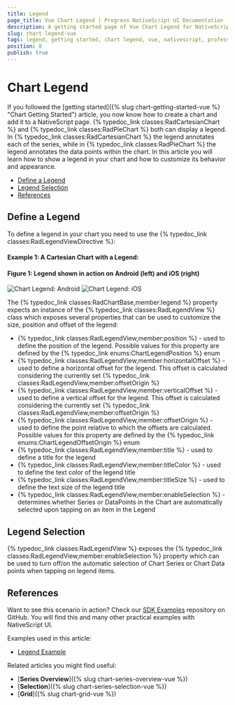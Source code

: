 ```yaml
---
title: Legend
page_title: Vue Chart Legend | Progress NativeScript UI Documentation
description: A getting started page of Vue Chart Legend for NativeScript. This article explains how to utilize the Legend functionality of the Chart component for NativeScript Angular.
slug: chart-legend-vue
tags: legend, getting started, chart legend, vue, nativescript, professional, ui
position: 8
publish: true
---
```


# Chart Legend

If you followed the [getting started]({% slug chart-getting-started-vue %} "Chart Getting Started") article, you now know how to create a chart and add it to a NativeScript page. {% typedoc_link classes:RadCartesianChart %} and {% typedoc_link classes:RadPieChart %} both can display a legend. In {% typedoc_link classes:RadCartesianChart %} the legend annotates each of the series, while in {% typedoc_link classes:RadPieChart %} the legend annotates the data points within the chart. In this article you will learn how to show a legend in your chart and how to customize its behavior and appearance.

* [Define a Legend](#define-a-legend)
* [Legend Selection](#legend-selection)
* [References](#references)

## Define a Legend

To define a legend in your chart you need to use the {% typedoc_link classes:RadLegendViewDirective %}:

#### Example 1: A Cartesian Chart with a Legend:

<snippet id='chart-legend-vue'/>

#### Figure 1: Legend shown in action on Android (left) and iOS (right)

![Chart Legend: Android](../../../docs/ui/img/ns_ui/chart-legend-android.png "Chart Legend: Android") ![Chart Legend: iOS](../../../docs/ui/img/ns_ui/chart-legend-ios.png "Chart Legend: iOS")

The {% typedoc_link classes:RadChartBase,member:legend %} property expects an instance of the {% typedoc_link classes:RadLegendView %} class which exposes several properties that can be used to customize the size, position and offset of the legend:

- {% typedoc_link classes:RadLegendView,member:position %} - used to define the position of the legend. Possible values for this property are defined by the {% typedoc_link enums:ChartLegendPosition %} enum
- {% typedoc_link classes:RadLegendView,member:horizontalOffset %} - used to define a horizontal offset for the legend. This offset is calculated considering the currently set {% typedoc_link classes:RadLegendView,member:offsetOrigin %}
- {% typedoc_link classes:RadLegendView,member:verticalOffset %} - used to define a vertical offset for the legend. This offset is calculated considering the currently set {% typedoc_link classes:RadLegendView,member:offsetOrigin %}
- {% typedoc_link classes:RadLegendView,member:offsetOrigin %} - used to define the point relative to which the offsets are calculated. Possible values for this property are defined by the {% typedoc_link enums:ChartLegendOffsetOrigin %} enum
- {% typedoc_link classes:RadLegendView,member:title %} - used to define a title for the legend
- {% typedoc_link classes:RadLegendView,member:titleColor %} - used to define the text color of the legend title
- {% typedoc_link classes:RadLegendView,member:titleSize %} - used to define the text size of the legend title
- {% typedoc_link classes:RadLegendView,member:enableSelection %} - determines whether Series or DataPoints in the Chart are automatically selected upon tapping on an item in the Legend

## Legend Selection

{% typedoc_link classes:RadLegendView %} exposes the {% typedoc_link classes:RadLegendView,member:enableSelection %} property which can be used to turn off/on the automatic selection of Chart Series or Chart Data points when tapping on legend items.

## References

Want to see this scenario in action?
Check our [SDK Examples](https://github.com/NativeScript/nativescript-ui-samples-vue) repository on GitHub. You will find this and many other practical examples with NativeScript UI.

Examples used in this article:

* [Legend Example](https://github.com/NativeScript/nativescript-ui-samples-vue/tree/master/chart/app/examples)

Related articles you might find useful:

* [**Series Overview**]({% slug chart-series-overview-vue %})
* [**Selection**]({% slug chart-series-selection-vue %})
* [**Grid**]({% slug chart-grid-vue %})

